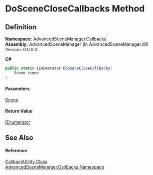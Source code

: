 # DoSceneCloseCallbacks Method

## Definition

**Namespace:** [AdvancedSceneManager.Callbacks](N_AdvancedSceneManager_Callbacks.md)\
**Assembly:** AdvancedSceneManager (in AdvancedSceneManager.dll) Version: 0.0.0.0

**C#**

```c#
public static IEnumerator DoSceneCloseCallbacks(
	Scene scene
)
```

#### Parameters

&#x20; [Scene](T_AdvancedSceneManager_Models_Scene.md)&#x20;

#### Return Value

[IEnumerator](https://learn.microsoft.com/dotnet/api/system.collections.ienumerator)

## See Also

#### Reference

[CallbackUtility Class](T_AdvancedSceneManager_Callbacks_CallbackUtility.md)\
[AdvancedSceneManager.Callbacks Namespace](N_AdvancedSceneManager_Callbacks.md)
